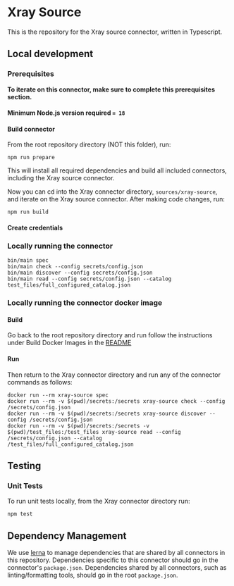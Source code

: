 # Xray Source

This is the repository for the Xray source connector, written in Typescript.

## Local development

### Prerequisites

**To iterate on this connector, make sure to complete this prerequisites
section.**

#### Minimum Node.js version required `= 18`

#### Build connector

From the root repository directory (NOT this folder), run:

```
npm run prepare
```

This will install all required dependencies and build all included connectors,
including the Xray source connector.

Now you can cd into the Xray connector directory, `sources/xray-source`,
and iterate on the Xray source connector. After making code changes, run:

```
npm run build
```

#### Create credentials

### Locally running the connector

```
bin/main spec
bin/main check --config secrets/config.json
bin/main discover --config secrets/config.json
bin/main read --config secrets/config.json --catalog test_files/full_configured_catalog.json
```

### Locally running the connector docker image

#### Build

Go back to the root repository directory and run follow the instructions under
Build Docker Images in the [README](../../README.md)

#### Run

Then return to the Xray connector directory and run any of the connector
commands as follows:

```
docker run --rm xray-source spec
docker run --rm -v $(pwd)/secrets:/secrets xray-source check --config /secrets/config.json
docker run --rm -v $(pwd)/secrets:/secrets xray-source discover --config /secrets/config.json
docker run --rm -v $(pwd)/secrets:/secrets -v $(pwd)/test_files:/test_files xray-source read --config /secrets/config.json --catalog /test_files/full_configured_catalog.json
```

## Testing

### Unit Tests

To run unit tests locally, from the Xray connector directory run:

```
npm test
```

## Dependency Management

We use [lerna](https://lerna.js.org/) to manage dependencies that are shared by
all connectors in this repository. Dependencies specific to this connector
should go in the connector's `package.json`. Dependencies shared by all
connectors, such as linting/formatting tools, should go in the root
`package.json`.
